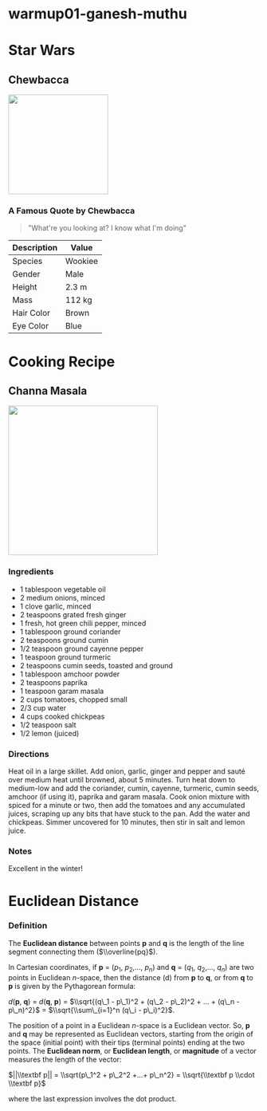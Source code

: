 warmup01-ganesh-muthu
================

Star Wars
=========

Chewbacca
---------

<img src="../../Stat133/Chewbacca.png" width="200px" style="display: block; margin: auto auto auto 0;" />

### A Famous Quote by Chewbacca

> "What're you looking at? I know what I'm doing"

| Description | Value   |
|-------------|---------|
| Species     | Wookiee |
| Gender      | Male    |
| Height      | 2.3 m   |
| Mass        | 112 kg  |
| Hair Color  | Brown   |
| Eye Color   | Blue    |

Cooking Recipe
==============

Channa Masala
-------------

<img src="../../Stat133/Channa.png" width="300px" style="display: block; margin: auto auto auto 0;" />

### Ingredients

-   1 tablespoon vegetable oil
-   2 medium onions, minced
-   1 clove garlic, minced
-   2 teaspoons grated fresh ginger
-   1 fresh, hot green chili pepper, minced
-   1 tablespoon ground coriander
-   2 teaspoons ground cumin
-   1/2 teaspoon ground cayenne pepper
-   1 teaspoon ground turmeric
-   2 teaspoons cumin seeds, toasted and ground
-   1 tablespoon amchoor powder
-   2 teaspoons paprika
-   1 teaspoon garam masala
-   2 cups tomatoes, chopped small
-   2/3 cup water
-   4 cups cooked chickpeas
-   1/2 teaspoon salt
-   1/2 lemon (juiced)

### Directions

Heat oil in a large skillet. Add onion, garlic, ginger and pepper and sauté over medium heat until browned, about 5 minutes. Turn heat down to medium-low and add the coriander, cumin, cayenne, turmeric, cumin seeds, amchoor (if using it), paprika and garam masala. Cook onion mixture with spiced for a minute or two, then add the tomatoes and any accumulated juices, scraping up any bits that have stuck to the pan. Add the water and chickpeas. Simmer uncovered for 10 minutes, then stir in salt and lemon juice.

### Notes

Excellent in the winter!

Euclidean Distance
==================

### Definition

The **Euclidean distance** between points **p** and **q** is the length of the line segment connecting them ($\\overline{pq}$).

In Cartesian coordinates, if **p** = (*p*<sub>1</sub>, *p*<sub>2</sub>,..., *p*<sub>*n*</sub>) and **q** = (*q*<sub>1</sub>, *q*<sub>2</sub>,..., *q*<sub>*n*</sub>) are two points in Euclidean *n*-space, then the distance (d) from **p** to **q**, or from **q** to **p** is given by the Pythagorean formula:

*d*(**p**, **q**) = *d*(**q**, **p**) = $\\sqrt{(q\_1 - p\_1)^2 + (q\_2 - p\_2)^2 + ... + (q\_n - p\_n)^2}$ = $\\sqrt{\\sum\_{i=1}^n (q\_i - p\_i)^2}$.

The position of a point in a Euclidean *n*-space is a Euclidean vector. So, **p** and **q** may be represented as Euclidean vectors, starting from the origin of the space (initial point) with their tips (terminal points) ending at the two points. The **Euclidean norm**, or **Euclidean length**, or **magnitude** of a vector measures the length of the vector:

$||\\textbf p|| = \\sqrt{p\_1^2 + p\_2^2 +...+ p\_n^2} = \\sqrt{\\textbf p \\cdot \\textbf p}$

where the last expression involves the dot product.
